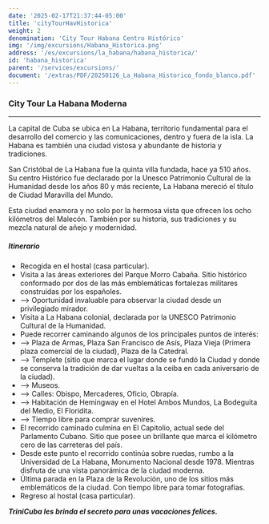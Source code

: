 ```yaml
---
date: '2025-02-17T21:37:44-05:00'
title: 'cityTourHavHistorica'
weight: 2
denomination: 'City Tour Habana Centro Histórico'
img: '/img/excursions/Habana_Historica.png'
address: '/es/excursions/la_habana/habana_historica/'
id: 'habana_historica'
parent: '/services/excursions/'
document: '/extras/PDF/20250126_La_Habana_Historico_fondo_blanco.pdf'
---
```


### City Tour La Habana Moderna
---

La capital de Cuba se ubica en La Habana, territorio fundamental para el desarrollo del comercio y las comunicaciones, dentro y fuera de la isla. La Habana es también una ciudad vistosa y abundante de historia y tradiciones.

San Cristóbal de La Habana fue la quinta villa fundada, hace ya 510 años. Su centro Histórico fue declarado por la Unesco Patrimonio Cultural de la Humanidad desde los años 80 y más reciente, La Habana mereció el título de Ciudad Maravilla del Mundo. 

Esta ciudad enamora y no solo por la hermosa vista que ofrecen los ocho kilómetros del Malecón. También por su historia, sus tradiciones y su mezcla natural de añejo y modernidad. 

##### Itinerario

- Recogida en el hostal (casa particular). 
- Visita a las áreas exteriores del Parque Morro Cabaña. Sitio histórico conformado por dos de las más emblemáticas fortalezas militares construidas por los españoles.  
- --> Oportunidad invaluable para observar la ciudad desde un privilegiado mirador.
- Visita a La Habana colonial, declarada por la UNESCO Patrimonio Cultural de la Humanidad. 
- Puede recorrer caminando algunos de los principales puntos de interés:
- --> Plaza de Armas, Plaza San Francisco de Asís, Plaza Vieja (Primera plaza comercial de la ciudad), Plaza de la Catedral.
- --> Templete (sitio que marca el lugar donde se fundó la Ciudad y donde se conserva la tradición de dar vueltas a la ceiba en cada aniversario de la ciudad).
- --> Museos.
- --> Calles: Obispo, Mercaderes, Oficio, Obrapía.
- --> Habitación de Hemingway en el Hotel Ambos Mundos, La Bodeguita del Medio, El Floridita.
- --> Tiempo libre para comprar suvenires. 
- El recorrido caminado culmina en El Capitolio, actual sede del Parlamento Cubano. Sitio que posee un brillante que marca el kilómetro cero de las carreteras del país.
- Desde este punto el recorrido continúa sobre ruedas, rumbo a la Universidad de La Habana, Monumento Nacional desde 1978. Mientras disfruta de una vista panorámica de la ciudad moderna.
-  Última parada en la Plaza de la Revolución, uno de los sitios más emblemáticos de la ciudad. Con tiempo libre para tomar fotografías. 
- Regreso al hostal (casa particular).

**_TriniCuba les brinda el secreto para unas vacaciones felices._**